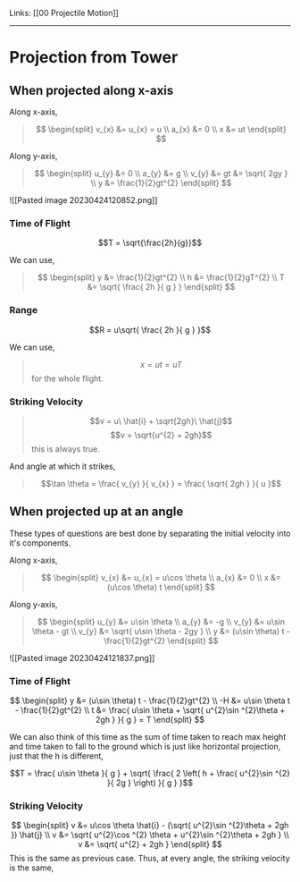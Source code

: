 Links: [[00 Projectile Motion]]
___
# Projection from Tower

## When projected along x-axis
Along x-axis,
> $$
> \begin{split}
> v_{x} &= u_{x} = u \\
> a_{x} &= 0 \\
> x &= ut 
> \end{split}
> $$

Along y-axis,
> $$
> \begin{split}
> u_{y} &= 0 \\
> a_{y} &= g \\
> v_{y} &= gt &= \sqrt{ 2gy } \\
> y &= \frac{1}{2}gt^{2}
> \end{split}
> $$

![[Pasted image 20230424120852.png]]

### Time of Flight
$$T = \sqrt{\frac{2h}{g}}$$

We can use,
> $$
> \begin{split}
> y &= \frac{1}{2}gt^{2} \\
> h &= \frac{1}{2}gT^{2} \\
> T &= \sqrt{ \frac{ 2h }{ g } }
> \end{split}
> $$

### Range
$$R = u\sqrt{ \frac{ 2h }{ g } }$$

We can use,
> $$x = ut = uT$$
for the whole flight.

### Striking Velocity
> $$v = u\ \hat{i} + \sqrt{2gh}\ \hat{j}$$
> $$v = \sqrt{u^{2} + 2gh}$$
this is always true.

And angle at which it strikes,
> $$\tan \theta = \frac{ v_{y} }{ v_{x} } = \frac{ \sqrt{ 2gh } }{ u }$$

## When projected up at an angle
These types of questions are best done by separating the initial velocity into it's components. 

Along x-axis,
> $$
> \begin{split}
> v_{x} &= u_{x} = u\cos \theta \\
> a_{x} &= 0 \\
> x &= (u\cos \theta) t 
> \end{split}
> $$

Along y-axis,
> $$
> \begin{split}
> u_{y} &= u\sin \theta \\
> a_{y} &= -g \\
> v_{y} &= u\sin \theta - gt \\
> v_{y} &= \sqrt{ u\sin \theta - 2gy } \\
> y &= (u\sin \theta) t - \frac{1}{2}gt^{2}
> \end{split}
> $$

![[Pasted image 20230424121837.png]]

### Time of Flight

$$
\begin{split}
y &= (u\sin \theta) t - \frac{1}{2}gt^{2} \\
-H &= u\sin \theta t - \frac{1}{2}gt^{2} \\
t &= \frac{ u\sin \theta + \sqrt{ u^{2}\sin ^{2}\theta + 2gh } }{ g } = T
\end{split}
$$

We can also think of this time as the sum of time taken to reach max height and time taken to fall to the ground which is just like horizontal projection, just that the h is different,

$$T = \frac{ u\sin \theta }{ g } + \sqrt{ \frac{ 2 \left( h + \frac{ u^{2}\sin ^{2} }{ 2g } \right) }{ g } }$$

### Striking Velocity

$$
\begin{split}
v &=  u\cos \theta \hat{i} - (\sqrt{ u^{2}\sin ^{2}\theta + 2gh }) \hat{j} \\
v &=  \sqrt{ u^{2}\cos ^{2} \theta + u^{2}\sin ^{2}\theta + 2gh } \\ 
v &=  \sqrt{ u^{2} + 2gh }
\end{split}
$$
This is the same as previous case. Thus, at every angle, the striking velocity is the same, 
